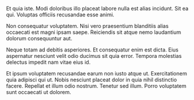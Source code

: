 Et quia iste. Modi doloribus illo placeat labore nulla est alias incidunt. Sit ea qui. Voluptas officiis recusandae esse animi.
 Non consequatur voluptatem. Nisi vero praesentium blanditiis alias occaecati est magni ipsam saepe. Reiciendis sit atque nemo laudantium dolorum consequuntur aut.
 Neque totam ad debitis asperiores. Et consequatur enim est dicta. Eius aspernatur nesciunt velit odio ducimus sit quia error. Tempora molestias delectus impedit nam vitae eius id.
 Et ipsum voluptatem recusandae earum non iusto atque ut. Exercitationem quia adipisci qui ut. Nobis nesciunt placeat dolor in quia nihil distinctio facere. Repellat et illum odio nostrum. Tenetur sed illum. Porro voluptatem sunt occaecati ut dolorem.